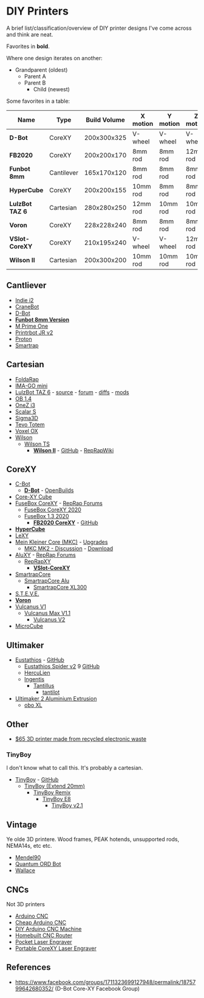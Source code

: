 # DIY Printers

A brief list/classification/overview of DIY printer designs I've come across and think are neat.

Favorites in **bold**.

Where one design iterates on another:

* Grandparent (oldest)
    * Parent A
    * Parent B
        * Child (newest)

Some favorites in a table:

| Name | Type | Build Volume | X motion | Y motion | Z motion | Z drive | Extruder
|---   |---   |    :---:     |---       |---       |---       |---      |---            
| **D-Bot** | CoreXY | 200x300x325 | V-wheel | V-wheel | V-wheel | 1x screw | Bowden
| **FB2020** | CoreXY | 200x200x170 | 8mm rod | 8mm rod | 12mm rod | 1x screw | Bowden
| **Funbot 8mm** | Cantilever | 165x170x120 | 8mm rod | 8mm rod | 8mm rod | 1x screw | Direct
| **HyperCube** | CoreXY | 200x200x155 | 10mm rod | 8mm rod | 8mm rod | 1x screw | Bowden
| **LulzBot TAZ 6** | Cartesian | 280x280x250 | 12mm rod | 10mm rod | 10mm rod | 2x screw | Direct
| **Voron**| CoreXY | 228x228x240 | 8mm rod | 8mm rod | 8mm rod | 2x screw | Dual Bowden
| **VSlot-CoreXY** | CoreXY | 210x195x240 | V-wheel | V-wheel | 12mm rod | 1x screw | Bowden
| **Wilson II** | Cartesian | 200x300x200 | 10mm rod | 10mm rod | 10mm rod | 2x screw | Direct

## Cantliever

* [Indie i2](http://openbuilds.org/builds/indie-i2.1976/)
* [CraneBot](http://www.openbuilds.com/builds/cranebot.1849/)
* [D-Bot](http://www.instructables.com/id/The-D-Bot-My-Self-Made-Reprap/?ALLSTEPS)
* [**Funbot 8mm Version**](http://www.thingiverse.com/thing:1040094)
* [M Prime One](https://www.thingiverse.com/thing:1058861)
* [Printrbot JR v2](http://printrbot.com/2014/03/17/printrbot-jr-v2-files-are-available-non-commercial/)
* [Proton](https://www.thingiverse.com/thing:2149685)
* [Smartrap](http://www.thingiverse.com/thing:177256)

## Cartesian

* [FoldaRap](http://reprap.org/wiki/FoldaRap)
* [IMA-GO mini](https://www.thingiverse.com/thing:2218697)
* [LulzBot TAZ 6](https://www.lulzbot.com/store/printers/lulzbot-taz-6) - [source](http://download.lulzbot.com/TAZ/) - [forum](https://forum.lulzbot.com/viewtopic.php?t=4469) - [diffs](https://forum.lulzbot.com/viewtopic.php?t=3194) - [mods](https://forum.lulzbot.com/viewtopic.php?f=36&t=2378)
* [OB 1.4](http://www.thingiverse.com/thing:41967)
* [OneZ i3](http://openbuilds.org/builds/onez-i3.3389/)
* [Scalar S](https://www.thingiverse.com/thing:1973604)
* [Sigma3D](http://www.thingiverse.com/thing:817504)
* [Tevo Totem](https://www.thingiverse.com/thing:2108671)
* [Voxel OX](http://www.openbuilds.com/builds/voxel-ox-extendable-3d-printer-and-cnc-platform.2418/)
* [Wilson](http://www.thingiverse.com/thing:255605)
    * [Wilson TS](http://reprap.org/wiki/Category:Wilson)
        * [**Wilson II**](http://www.thingiverse.com/thing:1086101) - [GitHub](https://github.com/mjrice/Wilson2) - [RepRapWiki](http://reprap.org/wiki/Wilson_II)

## CoreXY

* [C-Bot](http://www.openbuilds.com/builds/c-bot.1146/)
    * [**D-Bot**](http://www.thingiverse.com/thing:1001065) - [OpenBuilds](http://openbuilds.org/builds/d-bot-corexy-printer.3865/)
* [Core-XY Cube](http://openbuilds.org/builds/core-xy-cube.3536/)
* [FuseBox CoreXY](http://www.thingiverse.com/thing:1047193) - [RepRap Forums](http://forums.reprap.org/read.php?397,557542)
    * [FuseBox CoreXY 2020](http://www.thingiverse.com/thing:1247760)
    * [FuseBox 1.3 2020](http://www.thingiverse.com/thing:1247161)
        * [**FB2020 CoreXY**](http://www.thingiverse.com/thing:1313587) - [GitHub](https://github.com/AxMod3DPrint/FB2020)
* [**HyperCube**](http://www.thingiverse.com/thing:1752766)
* [LeXY](https://www.thingiverse.com/thing:1091671)
* [Mein Kleiner Core (MKC)](http://www.3d-druck-community.de/thread-1560.html) - [Upgrades](http://www.3d-druck-community.de/thread-9609.html)
    * [MKC MK2 - Discussion](http://www.3d-druck-community.de/thread-13608.html) - [Download](http://www.3d-druck-community.de/thread-13756.html)
* [AluXY](https://github.com/zelogik/AluXY) - [RepRap Forums](http://forums.reprap.org/read.php?397,297740)
    * [RepRapXY](https://github.com/jand1122/RepRap-XY)
        * [**VSlot-CoreXY**](https://github.com/sdavi/VSlot-CoreXY)
* [SmartrapCore](http://www.thingiverse.com/thing:651117)
    * [SmartrapCore Alu](http://www.thingiverse.com/thing:1007070)
        * [SmartrapCore XL300](http://www.thingiverse.com/thing:1361163)
* [S.T.E.V.E.](https://www.thingiverse.com/thing:2146430)
* [**Voron**](https://github.com/mzbotreprap/VORON)
* [Vulcanus V1](http://www.instructables.com/id/Vulcanus-V1-3D-Printer/?ALLSTEPS)
    * [Vulcanus Max V1.1](http://www.thingiverse.com/thing:1130016)
        * [Vulcanus V2](http://www.instructables.com/id/Vulcanus-V2-Reprap-3D-Printer/?ALLSTEPS)
* [MicroCube](https://www.thingiverse.com/thing:1938877)

## Ultimaker

* [Eustathios](https://www.youmagine.com/designs/eustathios) - [GitHub](https://github.com/jasonsmit4/Eustathios)
    * [Eustathios Spider v2](https://www.youmagine.com/designs/eustathios-spider-v2) 9 [GitHub](https://github.com/eclsnowman/Eustathios-Spider-V2)
    * [HercuLien](https://github.com/eclsnowman/HercuLien)
    * [Ingentis](https://www.youmagine.com/designs/ingentis-a-tantillus-variant)
        * [Tantillus](http://reprap.org/wiki/Tantillus)
            * [tantilot](https://www.youmagine.com/designs/tantilot--2)
* [Ultimaker 2 Aluminium Extrusion](http://www.thingiverse.com/thing:811271)
    * [obo XL](http://www.thingiverse.com/thing:1233159)

## Other

* [$65 3D printer made from recycled electronic waste](https://www.thingiverse.com/thing:1429273)

### TinyBoy

I don't know what to call this. It's probably a cartesian.

* [TinyBoy](http://www.thingiverse.com/thing:701548) - [GitHub](https://github.com/HKCOTA/TinyBoy)
    * [TinyBoy (Extend 20mm)](http://www.thingiverse.com/thing:776896)
        * [TinyBoy Remix](http://www.thingiverse.com/thing:880110)
            * [TinyBoy E8](https://www.thingiverse.com/thing:969645)
                * [TinyBoy v2.1](https://www.thingiverse.com/thing:995338)

## Vintage

Ye olde 3D printere. Wood frames, PEAK hotends, unsupported rods, NEMA14s, etc etc.

* [Mendel90](https://github.com/nophead/Mendel90)
* [Quantum ORD Bot](http://www.buildlog.net/blog/2012/01/the-quantum-ord-bot/)
* [Wallace](http://www.thingiverse.com/thing:14208)

## CNCs

Not 3D printers

* [Arduino CNC](http://www.instructables.com/id/Arduino-CNC/?ALLSTEPS)
* [Cheap Arduino CNC](http://www.instructables.com/id/CHEAP-ARDUINO-CNC/?ALLSTEPS)
* [DIY Arduino CNC Machine](http://www.nyccnc.com/wednesday-widget/diy-arduino-cnc-machine-with-grbl-shield-setup-tutorial)
* [Homebuilt CNC Router](http://www.instructables.com/id/Homebuilt-DIY-CNC-Router-Arduino-Based-GRBL/?ALLSTEPS)
* [Pocket Laser Engraver](http://www.instructables.com/id/Pocket-laser-engraver/?ALLSTEPS)
* [Portable CoreXY Laser Engraver](http://www.instructables.com/id/CoreXY-Laser-Engraver/?ALLSTEPS)

## References

* <https://www.facebook.com/groups/1711323699127948/permalink/1875799642680352/> (D-Bot Core-XY Facebook Group)